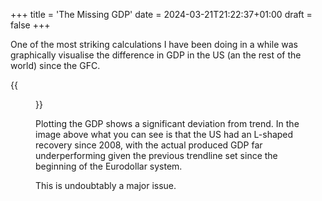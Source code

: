 +++
title = 'The Missing GDP'
date = 2024-03-21T21:22:37+01:00
draft = false
+++

One of the most striking calculations I have been doing in a while was graphically visualise the difference in GDP in the US (an the rest of the world) since the GFC.

{{<figure src="/meansquarederror/images/United States_projection.png" title="Missing GDP since 2008">}}


Plotting the GDP shows a significant deviation from trend. In the image above what you can see is that the US had an L-shaped recovery since 2008, with the actual produced GDP far underperforming given the previous trendline set since the beginning of the Eurodollar system.

This is undoubtably a major issue. 
